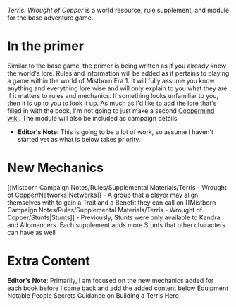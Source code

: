 _Terris: Wrought of Copper_ is a world resource, rule supplement, and module for the base adventure game.
# In the primer
Similar to the base game, the primer is being written as if you already know the world's lore. Rules and information will be added as it pertains to playing a game within the world of Mistborn Era 1. It will fully assume you know anything and everything lore wise and will only explain to you what they are if it matters to rules and mechanics. If something looks unfamiliar to you, then it is up to you to look it up. As much as I'd like to add the lore that's filled in with the book, I'm not going to just make a second [Coppermind wiki](https://coppermind.net/wiki/Coppermind:Welcome).
The module will also be included as campaign details
- **Editor's Note**: This is going to be a lot of work, so assume I haven't started yet as what is below takes priority.
# New Mechanics
[[Mistborn Campaign Notes/Rules/Supplemental Materials/Terris - Wrought of Copper/Networks|Networks]] - A group that a player may align themselves with to gain a Trait and a Benefit they can call on
[[Mistborn Campaign Notes/Rules/Supplemental Materials/Terris - Wrought of Copper/Stunts|Stunts]] - Previously, Stunts were only available to Kandra and Allomancers. Each supplement adds more Stunts that other characters can have as well
# Extra Content
**Editor's Note**: Primarily, I am focused on the new mechanics added for each book before I come back and add the added content below
Equipment
Notable People
Secrets
Guidance on Building a Terris Hero